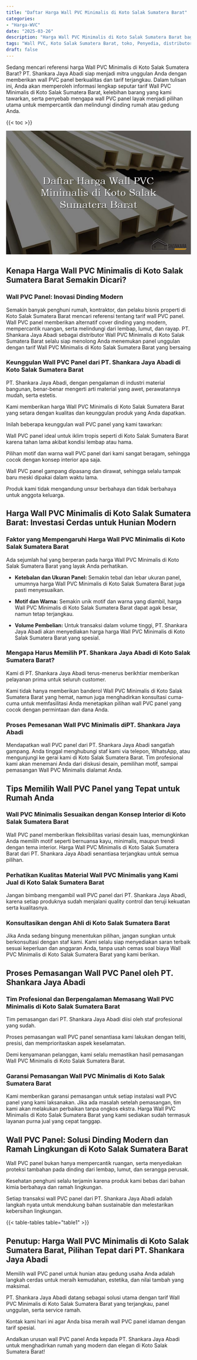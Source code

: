 ```yaml
---
title: "Daftar Harga Wall PVC Minimalis di Koto Salak Sumatera Barat"
categories: 
- "Harga-WVC"
date: "2025-03-26"
description: "Harga Wall PVC Minimalis di Koto Salak Sumatera Barat bagi hunian, perkantoran, dan ritel. Material unggulan, beragam motif, variasi warna modern, beserta jasa pemasangan ditangani oleh teknisi profesional dan jaminan resmi!|Jasa distribusi Wall PVC Minimalis di Koto Salak Sumatera Barat untuk keperluan hunian, office, atau toko, dengan panel unggulan dan pemasangan oleh teknisi berpengalaman serta garansi resmi.|Alternatif Wall PVC Minimalis di Koto Salak Sumatera Barat yang andal bagi hunian, office, dan ritel, dengan produk terbaik dan penempatan ditangani oleh teknisi ahli serta jaminan resmi.|Distribusi Wall PVC Minimalis di Koto Salak Sumatera Barat bagi rumah, perkantoran, dan toko, dengan material berkualitas dan penempatan dikerjakan oleh teknisi profesional, dilengkapi dengan garansi resmi.}"
tags: "Wall PVC, Koto Salak Sumatera Barat, toko, Penyedia, distributor"
draft: false
---
```


Sedang mencari referensi harga Wall PVC Minimalis di Koto Salak Sumatera Barat? PT. Shankara Jaya Abadi siap menjadi mitra unggulan Anda dengan memberikan wall PVC panel berkualitas dan tarif terjangkau. Dalam tulisan ini, Anda akan memperoleh informasi lengkap seputar tarif Wall PVC Minimalis di Koto Salak Sumatera Barat, kelebihan barang yang kami tawarkan, serta penyebab mengapa wall PVC panel layak menjadi pilihan utama untuk mempercantik dan melindungi dinding rumah atau gedung Anda.

{{< toc >}}

![Daftar Harga Wall PVC Minimalis di Koto Salak Sumatera Barat](/images/Harga-WVC/Daftar-Harga-Wall-PVC-Minimalis-di-Koto-Salak-Sumatera-Barat.png)


## Kenapa Harga Wall PVC Minimalis di Koto Salak Sumatera Barat Semakin Dicari?

### Wall PVC Panel: Inovasi Dinding Modern

Semakin banyak penghuni rumah, kontraktor, dan pelaku bisnis properti di Koto Salak Sumatera Barat mencari referensi tentang tarif wall PVC panel. Wall PVC panel memberikan alternatif cover dinding yang modern, mempercantik ruangan, serta melindungi dari lembap, lumut, dan rayap. PT. Shankara Jaya Abadi sebagai distributor Wall PVC Minimalis di Koto Salak Sumatera Barat selalu siap menolong Anda menemukan panel unggulan dengan tarif Wall PVC Minimalis di Koto Salak Sumatera Barat yang bersaing

### Keunggulan Wall PVC Panel dari PT. Shankara Jaya Abadi di Koto Salak Sumatera Barat

PT. Shankara Jaya Abadi, dengan pengalaman di industri material bangunan, benar-benar mengerti arti material yang awet, perawatannya mudah, serta estetis.

Kami memberikan harga Wall PVC Minimalis di Koto Salak Sumatera Barat yang setara dengan kualitas dan keunggulan produk yang Anda dapatkan.

Inilah beberapa keunggulan wall PVC panel yang kami tawarkan:

Wall PVC panel ideal untuk iklim tropis seperti di Koto Salak Sumatera Barat karena tahan lama akibat kondisi lembap atau hama.

Pilihan motif dan warna wall PVC panel dari kami sangat beragam, sehingga cocok dengan konsep interior apa saja.

Wall PVC panel gampang dipasang dan dirawat, sehingga selalu tampak baru meski dipakai dalam waktu lama.

Produk kami tidak mengandung unsur berbahaya dan tidak berbahaya untuk anggota keluarga.

## Harga Wall PVC Minimalis di Koto Salak Sumatera Barat: Investasi Cerdas untuk Hunian Modern

### Faktor yang Mempengaruhi Harga Wall PVC Minimalis di Koto Salak Sumatera Barat

Ada sejumlah hal yang berperan pada harga Wall PVC Minimalis di Koto Salak Sumatera Barat yang layak Anda perhatikan.

- **Ketebalan dan Ukuran Panel:** Semakin tebal dan lebar ukuran panel, umumnya harga Wall PVC Minimalis di Koto Salak Sumatera Barat juga pasti menyesuaikan.

- **Motif dan Warna:** Semakin unik motif dan warna yang diambil, harga Wall PVC Minimalis di Koto Salak Sumatera Barat dapat agak besar, namun tetap terjangkau.

- **Volume Pembelian:** Untuk transaksi dalam volume tinggi, PT. Shankara Jaya Abadi akan menyediakan harga harga Wall PVC Minimalis di Koto Salak Sumatera Barat yang spesial.

### Mengapa Harus Memilih PT. Shankara Jaya Abadi di Koto Salak Sumatera Barat?

Kami di PT. Shankara Jaya Abadi terus-menerus berikhtiar memberikan pelayanan prima untuk seluruh customer.

Kami tidak hanya memberikan banderol Wall PVC Minimalis di Koto Salak Sumatera Barat yang hemat, namun juga menghadirkan konsultasi cuma-cuma untuk memfasilitasi Anda menetapkan pilihan wall PVC panel yang cocok dengan permintaan dan dana Anda.

### Proses Pemesanan Wall PVC Minimalis diPT. Shankara Jaya Abadi

Mendapatkan wall PVC panel dari PT. Shankara Jaya Abadi sangatlah gampang. Anda tinggal menghubungi staf kami via telepon, WhatsApp, atau mengunjungi ke gerai kami di Koto Salak Sumatera Barat. Tim profesional kami akan menemani Anda dari diskusi desain, pemilihan motif, sampai pemasangan Wall PVC Minimalis dialamat Anda.

## Tips Memilih Wall PVC Panel yang Tepat untuk Rumah Anda

### Wall PVC Minimalis Sesuaikan dengan Konsep Interior di Koto Salak Sumatera Barat

Wall PVC panel memberikan fleksibilitas variasi desain luas, memungkinkan Anda memilih motif seperti bernuansa kayu, minimalis, maupun trendi dengan tema interior. Harga Wall PVC Minimalis di Koto Salak Sumatera Barat dari PT. Shankara Jaya Abadi senantiasa terjangkau untuk semua pilihan.

### Perhatikan Kualitas Material Wall PVC Minimalis yang Kami Jual di Koto Salak Sumatera Barat

Jangan bimbang mengambil wall PVC panel dari PT. Shankara Jaya Abadi, karena setiap produknya sudah menjalani quality control dan teruji kekuatan serta kualitasnya.

### Konsultasikan dengan Ahli di Koto Salak Sumatera Barat

Jika Anda sedang bingung menentukan pilihan, jangan sungkan untuk berkonsultasi dengan staf kami. Kami selalu siap menyediakan saran terbaik sesuai keperluan dan anggaran Anda, tanpa usah cemas soal biaya Wall PVC Minimalis di Koto Salak Sumatera Barat yang kami berikan.

## Proses Pemasangan Wall PVC Panel oleh PT. Shankara Jaya Abadi

### Tim Profesional dan Berpengalaman Memasang Wall PVC Minimalis di Koto Salak Sumatera Barat

Tim pemasangan dari PT. Shankara Jaya Abadi diisi oleh staf profesional yang sudah.

Proses pemasangan wall PVC panel senantiasa kami lakukan dengan teliti, presisi, dan memprioritaskan aspek keselamatan.

Demi kenyamanan pelanggan, kami selalu memastikan hasil pemasangan Wall PVC Minimalis di Koto Salak Sumatera Barat.

### Garansi Pemasangan Wall PVC Minimalis di Koto Salak Sumatera Barat

Kami memberikan garansi pemasangan untuk setiap instalasi wall PVC panel yang kami laksanakan. Jika ada masalah setelah pemasangan, tim kami akan melakukan perbaikan tanpa ongkos ekstra. Harga Wall PVC Minimalis di Koto Salak Sumatera Barat yang kami sediakan sudah termasuk layanan purna jual yang cepat tanggap.

## Wall PVC Panel: Solusi Dinding Modern dan Ramah Lingkungan di Koto Salak Sumatera Barat

Wall PVC panel bukan hanya mempercantik ruangan, serta menyediakan proteksi tambahan pada dinding dari lembap, lumut, dan serangga perusak.

Kesehatan penghuni selalu terjamin karena produk kami bebas dari bahan kimia berbahaya dan ramah lingkungan.

Setiap transaksi wall PVC panel dari PT. Shankara Jaya Abadi adalah langkah nyata untuk mendukung bahan sustainable dan melestarikan kebersihan lingkungan.

{{< table-tables table="table1" >}}

## Penutup: Harga Wall PVC Minimalis di Koto Salak Sumatera Barat, Pilihan Tepat dari PT. Shankara Jaya Abadi

Memilih wall PVC panel untuk hunian atau gedung usaha Anda adalah langkah cerdas untuk meraih kemudahan, estetika, dan nilai tambah yang maksimal.

PT. Shankara Jaya Abadi datang sebagai solusi utama dengan tarif Wall PVC Minimalis di Koto Salak Sumatera Barat yang terjangkau, panel unggulan, serta service ramah.

Kontak kami hari ini agar Anda bisa meraih wall PVC panel idaman dengan tarif spesial.

Andalkan urusan wall PVC panel Anda kepada PT. Shankara Jaya Abadi untuk menghadirkan rumah yang modern dan elegan di Koto Salak Sumatera Barat!